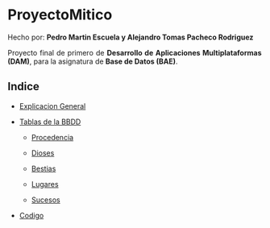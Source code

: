 # ProyectoMitico

Hecho por: __Pedro Martin Escuela y Alejandro Tomas Pacheco Rodriguez__

<div style="text-align: justify">

Proyecto final de primero de __Desarrollo de Aplicaciones Multiplataformas (DAM)__, para la asignatura de __Base de Datos (BAE)__.

## Indice

- [Explicacion General](explanation)

- [Tablas de la BBDD](tablas)

    - [Procedencia](tablas/procedencia/img/procedencia-tabla.png)

    - [Dioses](tablas/dioses/img/dioses-tabla.png)

    - [Bestias](tablas/bestias/img/Tabla-bestias.png)

    - [Lugares](tablas/lugares/img/tabla-lugares.png)

    - [Sucesos](tablas/sucesos/img/Tabla-Sucesos.png)

- [Codigo](code/mongoDB-mitico)

</div>
